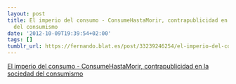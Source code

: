 ```yaml
---
layout: post
title: El imperio del consumo - ConsumeHastaMorir, contrapublicidad en la sociedad
  del consumismo
date: '2012-10-09T19:39:54+02:00'
tags: []
tumblr_url: https://fernando.blat.es/post/33239246254/el-imperio-del-consumo-consumehastamorir
---
```

[El imperio del consumo - ConsumeHastaMorir, contrapublicidad en la sociedad del consumismo](http://www.letra.org/spip/spip.php?article3521&lang=es)  
